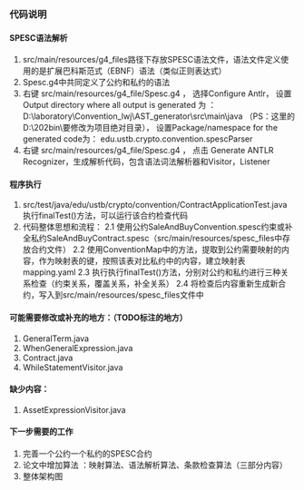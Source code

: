 ### 代码说明

#### SPESC语法解析

1. src/main/resources/g4_files路径下存放SPESC语法文件，语法文件定义使用的是‌扩展巴科斯范式（EBNF）语法（类似正则表达式）
2. Spesc.g4中共同定义了公约和私约的语法
3. 右键 src/main/resources/g4_file/Spesc.g4 ， 选择Configure Antlr， 设置Output directory where all output is generated 为
   ： D:\laboratory\Convention_lwj\AST_generator\src\main\java （PS：这里的D:\202bin\要修改为项目绝对目录），
   设置Package/namespace for the generated code为： edu.ustb.crypto.convention.spescParser
4. 右键 src/main/resources/g4_file/Spesc.g4 ， 点击 Generate ANTLR Recognizer，生成解析代码，包含语法词法解析器和Visitor，Listener

#### 程序执行

1. src/test/java/edu/ustb/crypto/convention/ContractApplicationTest.java
   执行finalTest()方法，可以运行该合约检查代码
2. 代码整体思想和流程：
   2.1 使用公约SaleAndBuyConvention.spesc约束或补全私约SaleAndBuyContract.spesc（src/main/resources/spesc_files中存放合约文件）
   2.2 使用ConventionMap中的方法，提取到公约需要映射的内容，作为映射表的键，按照该表对比私约中的内容，建立映射表mapping.yaml
   2.3 执行执行finalTest()方法，分别对公约和私约进行三种关系检查（约束关系，覆盖关系，补全关系）
   2.4 将检查后内容重新生成新合约，写入到src/main/resources/spesc_files文件中

#### 可能需要修改或补充的地方：（TODO标注的地方）

1. GeneralTerm.java
2. WhenGeneralExpression.java
3. Contract.java
4. WhileStatementVisitor.java

#### 缺少内容：

1. AssetExpressionVisitor.java

#### 下一步需要的工作

1. 完善一个公约一个私约的SPESC合约
2. 论文中增加算法 ：映射算法、语法解析算法、条款检查算法（三部分内容）
3. 整体架构图